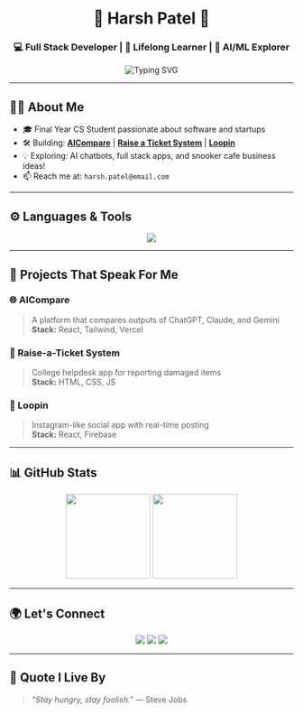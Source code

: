 <h1 align="center">🚀 Harsh Patel 🚀</h1>
<h3 align="center">💻 Full Stack Developer | 🌱 Lifelong Learner | 🤖 AI/ML Explorer</h3>

<p align="center">
  <img src="https://readme-typing-svg.demolab.com?font=Fira+Code&weight=500&pause=1000&center=true&vCenter=true&multiline=true&width=435&height=50&lines=Code.+Create.+Innovate.;Building+impactful+projects+with+tech." alt="Typing SVG" />
</p>

---

## 👨‍💻 About Me

- 🎓 Final Year CS Student passionate about software and startups
- 🛠 Building: **[AICompare](#)** | **[Raise a Ticket System](#)** | **[Loopin](#)**
- 💡 Exploring: AI chatbots, full stack apps, and snooker cafe business ideas!
- 📫 Reach me at: `harsh.patel@email.com`

---

## ⚙️ Languages & Tools
<p align="center">
  <img src="https://skillicons.dev/icons?i=html,css,js,react,nodejs,mongodb,tailwind,vscode,github,figma" />
</p>

---

## 🚀 Projects That Speak For Me

### 🌐 AICompare
> A platform that compares outputs of ChatGPT, Claude, and Gemini  
> **Stack:** React, Tailwind, Vercel

### 🧾 Raise-a-Ticket System
> College helpdesk app for reporting damaged items  
> **Stack:** HTML, CSS, JS

### 📸 Loopin
> Instagram-like social app with real-time posting  
> **Stack:** React, Firebase

---

## 📊 GitHub Stats

<div align="center">
  <img src="https://github-readme-stats.vercel.app/api?username=harshpatel&theme=react&show_icons=true" height="150"/>
  <img src="https://github-readme-stats.vercel.app/api/top-langs/?username=harshpatel&layout=compact&theme=react" height="150"/>
</div>

---




## 🌍 Let's Connect
<p align="center">
  <a href="https://linkedin.com/in/harshp0130"><img src="https://img.shields.io/badge/LinkedIn-Connect-blue?style=for-the-badge&logo=linkedin" /></a>
  <a href="https://harshtech.me"><img src="https://img.shields.io/badge/Portfolio-Visit-grey?style=for-the-badge&logo=githubpages" /></a>
  <a href="https://your-resume-link"><img src="https://img.shields.io/badge/Resume-Download-orange?style=for-the-badge&logo=adobeacrobatreader" /></a>
</p>

---

## 💬 Quote I Live By
> _"Stay hungry, stay foolish."_ — Steve Jobs

